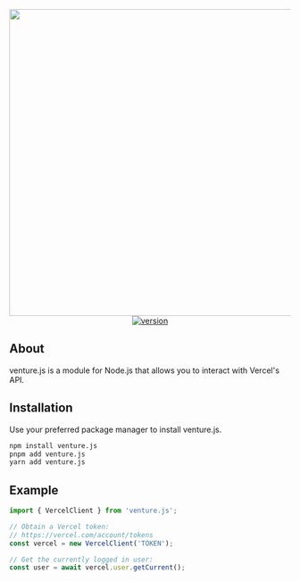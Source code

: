 <div align="center">
  <img
    src="https://jvk6hm88bttdy90i.public.blob.vercel-storage.com/vercel-js-wk3MNC1oVXn8N6OaYErDBKAfZue0Pc.png"
    width="550" 
  />

  <br />

  <a href="https://npmjs.com/package/venture.js">
    <img alt="version" src="https://img.shields.io/npm/v/venture.js" />
  </a>

</div>

## About

venture.js is a module for Node.js that allows you to interact with Vercel's API.

## Installation

Use your preferred package manager to install venture.js.

```sh
npm install venture.js
pnpm add venture.js
yarn add venture.js
```

## Example

```js
import { VercelClient } from 'venture.js';

// Obtain a Vercel token:
// https://vercel.com/account/tokens
const vercel = new VercelClient('TOKEN');

// Get the currently logged in user:
const user = await vercel.user.getCurrent();
```
